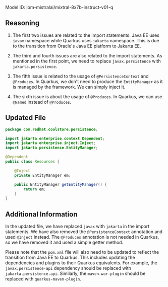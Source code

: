 Model ID: ibm-mistralai/mixtral-8x7b-instruct-v01-q

## Reasoning

1. The first two issues are related to the import statements. Java EE uses `javax` namespace while Quarkus uses `jakarta` namespace. This is due to the transition from Oracle's Java EE platform to Jakarta EE.

2. The third and fourth issues are also related to the import statements. As mentioned in the first point, we need to replace `javax.persistence` with `jakarta.persistence`.

3. The fifth issue is related to the usage of `@PersistenceContext` and `@Produces`. In Quarkus, we don't need to produce the `EntityManager` as it is managed by the framework. We can simply inject it.

4. The sixth issue is about the usage of `@Produces`. In Quarkus, we can use `@Named` instead of `@Produces`.

## Updated File

```java
package com.redhat.coolstore.persistence;

import jakarta.enterprise.context.Dependent;
import jakarta.enterprise.inject.Inject;
import jakarta.persistence.EntityManager;

@Dependent
public class Resources {

    @Inject
    private EntityManager em;

    public EntityManager getEntityManager() {
        return em;
    }
}
```

## Additional Information

In the updated file, we have replaced `javax` with `jakarta` in the import statements. We have also removed the `@PersistenceContext` annotation and used `@Inject` instead. The `@Produces` annotation is not needed in Quarkus, so we have removed it and used a simple getter method.

Please note that the `pom.xml` file will also need to be updated to reflect the transition from Java EE to Quarkus. This includes updating the dependencies and plugins to their Quarkus equivalents. For example, the `javax.persistence-api` dependency should be replaced with `jakarta.persistence.api`. Similarly, the `maven-war-plugin` should be replaced with `quarkus-maven-plugin`.
